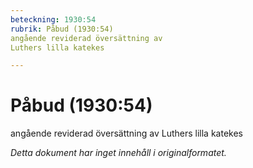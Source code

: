 ```yaml
---
beteckning: 1930:54
rubrik: Påbud (1930:54)
angående reviderad översättning av
Luthers lilla katekes

---
```

# Påbud (1930:54)
angående reviderad översättning av
Luthers lilla katekes

*Detta dokument har inget innehåll i originalformatet.*